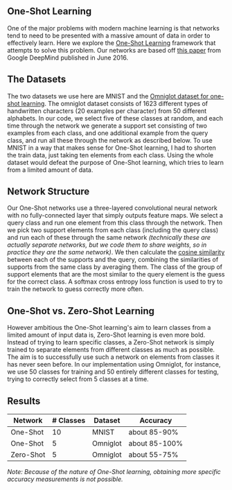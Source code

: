## One-Shot Learning
One of the major problems with modern machine learning is that networks tend to need
to be presented with a massive amount of data in order to effectively learn.  Here
we explore the [One-Shot Learning](https://en.wikipedia.org/wiki/One-shot_learning)
framework that attempts to solve this problem. Our networks are based off 
<a href="https://arxiv.org/abs/1606.04080">this paper</a> from Google DeepMind 
published in June 2016.

## The Datasets
The two datasets we use here are MNIST and the 
<a href="https://github.com/brendenlake/omniglot">
Omniglot dataset for one-shot learning</a>. The omniglot dataset consists of 1623
different types of handwritten characters (20 examples per character) from 50 
different alphabets.  In our code, we select five of these classes at random, and 
each time through the network we generate a support set consisting of two examples
from each class, and one additional example from the query class, and run all these
through the network as described below.  To use MNIST in a way that makes sense for
One-Shot learning, I had to shorten the train data, just taking ten elements from
each class.  Using the whole dataset would defeat the purpose of One-Shot learning,
which tries to learn from a limited amount of data.

## Network Structure
Our One-Shot networks use a three-layered convolutional neural network with no
fully-connected layer that simply outputs feature maps.  We select a query class
and run one element from this class through the network.  Then we pick two support
elements from each class (including the query class) and run each of these through
the same network *(technically these are actually separate networks, but we code them
to share weights, so in practice they are the same network)*.  We then calculate the
[cosine similarity](https://en.wikipedia.org/wiki/Cosine_similarity) between each
of the supports and the query, combining the similarities of supports from the same
class by averaging them.  The class of the group of support elements that are the 
most similar to the query element is the guess for the correct class.  A softmax
cross entropy loss function is used to try to train the network to guess correctly
more often.

## One-Shot vs. Zero-Shot Learning
However ambitious the One-Shot learning's aim to learn classes from a limited amount
of input data is, Zero-Shot learning is even more bold.  Instead of trying to learn
specific classes, a Zero-Shot network is simply trained to separate elements from
different classes as much as possible.  The aim is to successfully use such a network
on elements from classes it has never seen before.  In our implementation using
Omniglot, for instance, we use 50 classes for training and 50 entirely different
classes for testing, trying to correctly select from 5 classes at a time.

## Results
|Network  |# Classes  |Dataset  |Accuracy     |
|---------|-----------|---------|-------------|
|One-Shot |10         |MNIST    |about 85-90% |
|One-Shot |5          |Omniglot |about 85-100%|
|Zero-Shot|5          |Omniglot |about 55-75% |

*Note: Because of the nature of One-Shot learning, obtaining more specific accuracy
measurements is not possible.*

